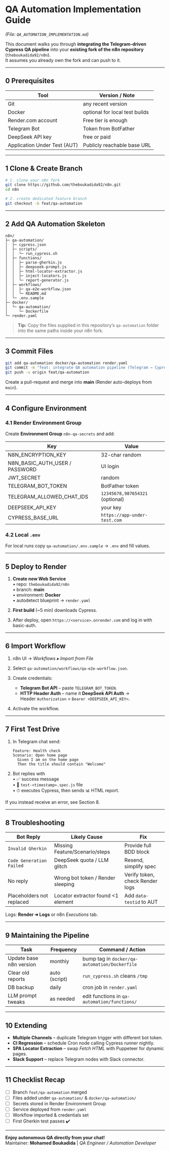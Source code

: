 # QA Automation Implementation Guide  
*(File: `QA_AUTOMATION_IMPLEMENTATION.md`)*  

This document walks you through **integrating the Telegram-driven Cypress QA pipeline** into your **existing fork of the n8n repository** (`theboukadida92/n8n`).  
It assumes you already own the fork and can push to it.

---

## 0  Prerequisites

| Tool | Version / Note |
|------|----------------|
| Git | any recent version |
| Docker | optional for local test builds |
| Render.com account | Free tier is enough |
| Telegram Bot | Token from BotFather |
| DeepSeek API key | free or paid |
| Application Under Test (AUT) | Publicly reachable base URL |

---

## 1  Clone & Create Branch

```bash
# 1. clone your n8n fork
git clone https://github.com/theboukadida92/n8n.git
cd n8n

# 2. create dedicated feature branch
git checkout -b feat/qa-automation
```

---

## 2  Add QA Automation Skeleton

```
n8n/
├─ qa-automation/
│  ├─ cypress.json
│  ├─ scripts/
│  │  └─ run_cypress.sh
│  ├─ functions/
│  │  ├─ parse-gherkin.js
│  │  ├─ deepseek-prompt.js
│  │  ├─ html-locator-extractor.js
│  │  ├─ inject-locators.js
│  │  └─ report-generator.js
│  ├─ workflows/
│  │  ├─ qa-e2e-workflow.json
│  │  └─ README.md
│  └─ .env.sample
├─ docker/
│  └─ qa-automation/
│     └─ Dockerfile
└─ render.yaml
```

> **Tip:** Copy the files supplied in this repository’s `qa-automation` folder into the same paths inside your n8n fork.

---

## 3  Commit Files

```bash
git add qa-automation docker/qa-automation render.yaml
git commit -m "feat: integrate QA automation pipeline (Telegram → Cypress)"
git push -u origin feat/qa-automation
```

Create a pull-request and merge into **main** (Render auto-deploys from `main`).

---

## 4  Configure Environment

### 4.1  Render Environment Group  

Create **Environment Group** `n8n-qa-secrets` and add:

| Key | Value |
|-----|-------|
| N8N_ENCRYPTION_KEY | 32-char random |
| N8N_BASIC_AUTH_USER / PASSWORD | UI login |
| JWT_SECRET | random |
| TELEGRAM_BOT_TOKEN | BotFather token |
| TELEGRAM_ALLOWED_CHAT_IDS | `12345678,987654321` (optional) |
| DEEPSEEK_API_KEY | your key |
| CYPRESS_BASE_URL | `https://app-under-test.com` |

### 4.2  Local `.env`

For local runs copy `qa-automation/.env.sample` → `.env` and fill values.

---

## 5  Deploy to Render

1. **Create new Web Service**  
   • repo: `theboukadida92/n8n`  
   • branch: **main**  
   • environment: **Docker**  
   • autodetect blueprint → `render.yaml`

2. **First build** (~5 min) downloads Cypress.

3. After deploy, open `https://<service>.onrender.com` and log in with basic-auth.

---

## 6  Import Workflow

1. n8n UI → *Workflows ▸ Import from File*  
2. Select `qa-automation/workflows/qa-e2e-workflow.json`.  
3. Create credentials:

   * **Telegram Bot API** – paste `TELEGRAM_BOT_TOKEN`.  
   * **HTTP Header Auth** – name it **DeepSeek API Auth** →  
     Header `Authorization` = `Bearer <DEEPSEEK_API_KEY>`.

4. Activate the workflow.

---

## 7  First Test Drive

1. In Telegram chat send:

   ```
   Feature: Health check
   Scenario: Open home page
     Given I am on the home page
     Then the title should contain "Welcome"
   ```

2. Bot replies with  
   • ✅ success message  
   • 📄 `test-<timestamp>.spec.js` file  
   • ⏱ executes Cypress, then sends 📊 HTML report.

If you instead receive an error, see Section 8.

---

## 8  Troubleshooting

| Bot Reply | Likely Cause | Fix |
|-----------|--------------|-----|
| `Invalid Gherkin` | Missing Feature/Scenario/steps | Provide full BDD block |
| `Code Generation Failed` | DeepSeek quota / LLM glitch | Resend, simplify spec |
| No reply | Wrong bot token / Render sleeping | Verify token, check Render logs |
| Placeholders not replaced | Locator extractor found <1 element | Add `data-testid` to AUT |

Logs: **Render ➜ Logs** or n8n *Executions* tab.

---

## 9  Maintaining the Pipeline

| Task | Frequency | Command / Action |
|------|-----------|------------------|
| Update base n8n version | monthly | bump tag in `docker/qa-automation/Dockerfile` |
| Clear old reports | auto (script) | `run_cypress.sh` cleans `/tmp` |
| DB backup | daily | cron job in `render.yaml` |
| LLM prompt tweaks | as needed | edit functions in `qa-automation/functions/` |

---

## 10  Extending

* **Multiple Channels** – duplicate Telegram trigger with different bot token.  
* **CI Regression** – schedule Cron node calling Cypress runner nightly.  
* **SPA Locator Extraction** – swap *Fetch HTML* with Puppeteer for dynamic pages.  
* **Slack Support** – replace Telegram nodes with Slack connector.

---

## 11  Checklist Recap

- [ ] Branch `feat/qa-automation` merged  
- [ ] Files added under `qa-automation/` & `docker/qa-automation/`  
- [ ] Secrets stored in Render Environment Group  
- [ ] Service deployed from `render.yaml`  
- [ ] Workflow imported & credentials set  
- [ ] First Gherkin test passes ✔️  

---

**Enjoy autonomous QA directly from your chat!**  
Maintainer: **Mohamed Boukadida**   |   *QA Engineer / Automation Developer*
